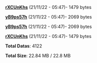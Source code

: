 [**rXCUnKhs**](/data/rXCUnKhs.txt) (21/11/22 - 05:47)- 1479 bytes

[**yB9ps57h**](/data/yB9ps57h.txt) (21/11/22 - 05:47)- 2069 bytes

[**yB9ps57h**](/data/yB9ps57h.txt) (21/11/22 - 05:47)- 2069 bytes

[**rXCUnKhs**](/data/rXCUnKhs.txt) (21/11/22 - 05:47)- 1479 bytes

**Total Datas**: 4122

**Total Size**: 22.84 MB / 22.8 MB